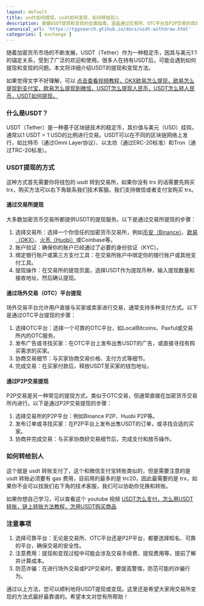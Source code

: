 ```yaml
---
layout: default
title: usdt如何提现，usdt如何变现，如何转给别人
description: 掌握USDT提现和变现的全面指南，涵盖通过交易所、OTC平台及P2P交易的具体步骤与注意事项，帮助您高效、安全地将USDT转换为法币或其他加密货币。
canonical_url: 'https://tggsearch.gtihub.io/docs/usdt-withdraw.html'
categories: [ exchange ]
---
```

随着加密货币市场的不断发展，USDT（Tether）作为一种稳定币，因其与美元1:1的锚定关系，受到了广泛的欢迎和使用。很多人在持有USDT后，可能会遇到如何提现和变现的问题。本文将详细介绍USDT的提现和变现方法。

如果觉得文字不好理解，可以 [点击查看视频教程，OKX欧易怎么提现，欧易怎么提现到支付宝，欧易怎么提现到微信，USDT怎么提现人民币，USDT怎么转人民币，USDT如何提现。](./302.html?target=https://youtu.be/GbOtTYbVFPw)

### 什么是USDT？
USDT（Tether）是一种基于区块链技术的稳定币，其价值与美元（USD）挂钩，通常以1 USDT = 1 USD的比例进行交易。USDT可以在不同的区块链网络上发行，如比特币（通过Omni Layer协议）、以太坊（通过ERC-20标准）和Tron（通过TRC-20标准）。

### USDT提现的方式
这种方式首先需要你将钱包的 usdt 转到交易所，如果你没有 trx 的话需要先购买 trx，购买方法可以右下角联系我们技术客服。我们支持微信或者支付宝购买 trx。

#### 通过交易所提现
大多数加密货币交易所都提供USDT的提现服务。以下是通过交易所提现的步骤：

1. 选择交易所：选择一个你信任的加密货币交易所，例如[币安（Binance）](./bnb-buy-coins.html)、[欧易（OKX）](./okx-install.html)、[火币（Huobi）](./huobi-download.html)或Coinbase等。
2. 账户验证：确保你的账户已经通过了必要的身份验证（KYC）。
3. 绑定银行账户或第三方支付工具：在交易所账户中绑定你的银行账户或其他支付工具。
4. 提现操作：在交易所的提现页面，选择USDT作为提现币种，输入提现数量和接收地址，然后确认提现。

#### 通过场外交易（OTC）平台提现
场外交易平台允许用户直接与买家或卖家进行交易，通常支持多种支付方式。以下是通过OTC平台提现的步骤：

1. 选择OTC平台：选择一个可靠的OTC平台，如LocalBitcoins、Paxful或交易所内的OTC服务。
2. 发布广告或寻找买家：在OTC平台上发布出售USDT的广告，或直接寻找有购买需求的买家。
3. 协商交易细节：与买家协商交易价格、支付方式等细节。
4. 完成交易：在买家付款后，释放USDT至买家的钱包地址。

#### 通过P2P交易提现
P2P交易是另一种常见的提现方式，类似于OTC交易，但通常直接在加密货币交易所内进行。以下是通过P2P交易提现的步骤：

1. 选择交易所的P2P平台：例如Binance P2P、Huobi P2P等。
2. 发布订单或寻找买家：在P2P平台上发布出售USDT的订单，或寻找合适的买家。
3. 协商并完成交易：与买家协商好交易细节后，完成支付和放币操作。

### 如何转给别人
这个就是 usdt 转账支付了，这个和微信支付宝转账类似的，但是需要注意的是 usdt 转账必须要有 gas 费用，目前用的最多的是 trc20，因此最需要的是 trx，如果你不会可以找我们右下角的技术客服，我们可以协助你兑换和转账。

如果你想自己学习，可以查看这个 youtube 视频 [USDT怎么支付，怎么用USDT转账，链上转账方法教程，怎用USDT购买商品](./302.html?targert=https://youtu.be/VpbfOG8UW70)

### 注意事项
1. 选择可靠平台：无论是交易所、OTC平台还是P2P平台，都要选择知名、可靠的平台，确保交易的安全性。
2. 注意费用：提现和变现过程中可能会涉及交易手续费、提现费用等，提前了解并计算成本。
3. 防范诈骗：在进行场外交易或P2P交易时，要提高警惕，防范可能的诈骗行为。

通过以上方法，您可以顺利地将USDT提现或变现。这里还是希望大家用交易所变现的方法式最好最靠谱的。希望本文对您有所帮助！